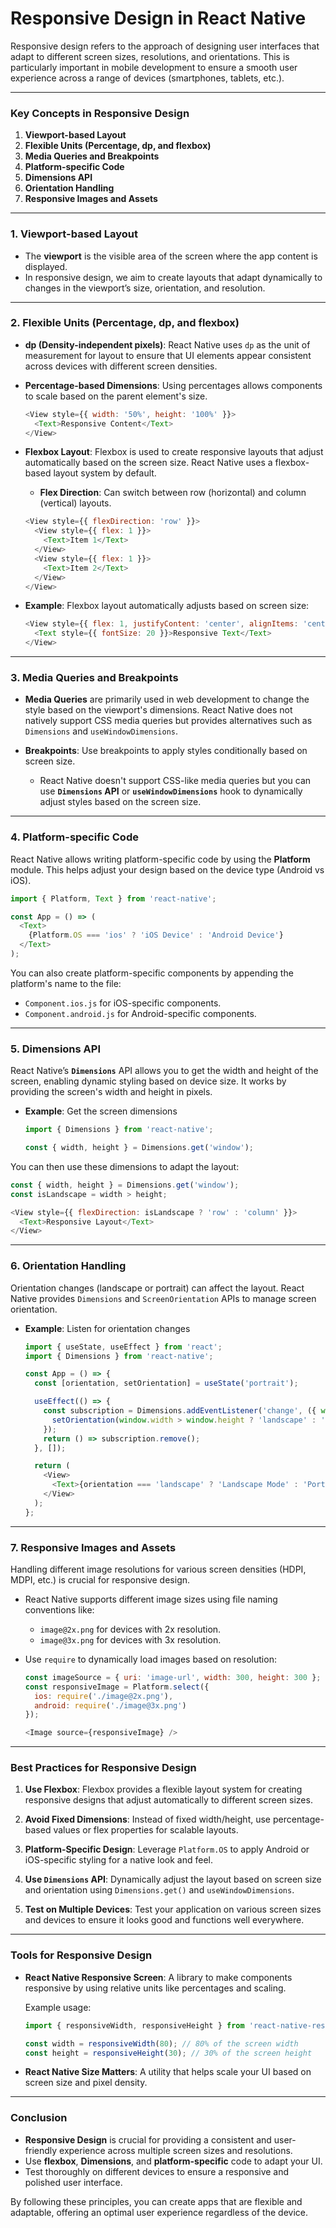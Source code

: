 # Responsive Design in React Native

Responsive design refers to the approach of designing user interfaces that adapt to different screen sizes, resolutions, and orientations. This is particularly important in mobile development to ensure a smooth user experience across a range of devices (smartphones, tablets, etc.).

---

### Key Concepts in Responsive Design

1. **Viewport-based Layout**
2. **Flexible Units (Percentage, dp, and flexbox)**
3. **Media Queries and Breakpoints**
4. **Platform-specific Code**
5. **Dimensions API**
6. **Orientation Handling**
7. **Responsive Images and Assets**

---

### 1. Viewport-based Layout

- The **viewport** is the visible area of the screen where the app content is displayed.
- In responsive design, we aim to create layouts that adapt dynamically to changes in the viewport’s size, orientation, and resolution.

---

### 2. Flexible Units (Percentage, dp, and flexbox)

- **dp (Density-independent pixels)**: React Native uses `dp` as the unit of measurement for layout to ensure that UI elements appear consistent across devices with different screen densities.
  
- **Percentage-based Dimensions**: Using percentages allows components to scale based on the parent element's size.
  
  ```javascript
  <View style={{ width: '50%', height: '100%' }}>
    <Text>Responsive Content</Text>
  </View>
  ```

- **Flexbox Layout**: Flexbox is used to create responsive layouts that adjust automatically based on the screen size. React Native uses a flexbox-based layout system by default.
  
  - **Flex Direction**: Can switch between row (horizontal) and column (vertical) layouts.
  
  ```javascript
  <View style={{ flexDirection: 'row' }}>
    <View style={{ flex: 1 }}>
      <Text>Item 1</Text>
    </View>
    <View style={{ flex: 1 }}>
      <Text>Item 2</Text>
    </View>
  </View>
  ```

- **Example**: Flexbox layout automatically adjusts based on screen size:
  ```javascript
  <View style={{ flex: 1, justifyContent: 'center', alignItems: 'center' }}>
    <Text style={{ fontSize: 20 }}>Responsive Text</Text>
  </View>
  ```

---

### 3. Media Queries and Breakpoints

- **Media Queries** are primarily used in web development to change the style based on the viewport's dimensions. React Native does not natively support CSS media queries but provides alternatives such as `Dimensions` and `useWindowDimensions`.
  
- **Breakpoints**: Use breakpoints to apply styles conditionally based on screen size.
  
  - React Native doesn't support CSS-like media queries but you can use **`Dimensions` API** or **`useWindowDimensions`** hook to dynamically adjust styles based on the screen size.

---

### 4. Platform-specific Code

React Native allows writing platform-specific code by using the **Platform** module. This helps adjust your design based on the device type (Android vs iOS).

```javascript
import { Platform, Text } from 'react-native';

const App = () => (
  <Text>
    {Platform.OS === 'ios' ? 'iOS Device' : 'Android Device'}
  </Text>
);
```

You can also create platform-specific components by appending the platform's name to the file:
- `Component.ios.js` for iOS-specific components.
- `Component.android.js` for Android-specific components.

---

### 5. Dimensions API

React Native’s **`Dimensions`** API allows you to get the width and height of the screen, enabling dynamic styling based on device size. It works by providing the screen's width and height in pixels.

- **Example**: Get the screen dimensions
  ```javascript
  import { Dimensions } from 'react-native';

  const { width, height } = Dimensions.get('window');
  ```

You can then use these dimensions to adapt the layout:

```javascript
const { width, height } = Dimensions.get('window');
const isLandscape = width > height;

<View style={{ flexDirection: isLandscape ? 'row' : 'column' }}>
  <Text>Responsive Layout</Text>
</View>
```

---

### 6. Orientation Handling

Orientation changes (landscape or portrait) can affect the layout. React Native provides `Dimensions` and `ScreenOrientation` APIs to manage screen orientation.

- **Example**: Listen for orientation changes
  ```javascript
  import { useState, useEffect } from 'react';
  import { Dimensions } from 'react-native';

  const App = () => {
    const [orientation, setOrientation] = useState('portrait');

    useEffect(() => {
      const subscription = Dimensions.addEventListener('change', ({ window }) => {
        setOrientation(window.width > window.height ? 'landscape' : 'portrait');
      });
      return () => subscription.remove();
    }, []);

    return (
      <View>
        <Text>{orientation === 'landscape' ? 'Landscape Mode' : 'Portrait Mode'}</Text>
      </View>
    );
  };
  ```

---

### 7. Responsive Images and Assets

Handling different image resolutions for various screen densities (HDPI, MDPI, etc.) is crucial for responsive design.

- React Native supports different image sizes using file naming conventions like:
  - `image@2x.png` for devices with 2x resolution.
  - `image@3x.png` for devices with 3x resolution.

- Use `require` to dynamically load images based on resolution:
  ```javascript
  const imageSource = { uri: 'image-url', width: 300, height: 300 };
  const responsiveImage = Platform.select({
    ios: require('./image@2x.png'),
    android: require('./image@3x.png')
  });

  <Image source={responsiveImage} />
  ```

---

### Best Practices for Responsive Design

1. **Use Flexbox**: Flexbox provides a flexible layout system for creating responsive designs that adjust automatically to different screen sizes.
  
2. **Avoid Fixed Dimensions**: Instead of fixed width/height, use percentage-based values or flex properties for scalable layouts.
  
3. **Platform-Specific Design**: Leverage `Platform.OS` to apply Android or iOS-specific styling for a native look and feel.
  
4. **Use `Dimensions` API**: Dynamically adjust the layout based on screen size and orientation using `Dimensions.get()` and `useWindowDimensions`.
  
5. **Test on Multiple Devices**: Test your application on various screen sizes and devices to ensure it looks good and functions well everywhere.

---

### Tools for Responsive Design

- **React Native Responsive Screen**: A library to make components responsive by using relative units like percentages and scaling.

  Example usage:
  ```javascript
  import { responsiveWidth, responsiveHeight } from 'react-native-responsive-screen';

  const width = responsiveWidth(80); // 80% of the screen width
  const height = responsiveHeight(30); // 30% of the screen height
  ```

- **React Native Size Matters**: A utility that helps scale your UI based on screen size and pixel density.

---

### Conclusion

- **Responsive Design** is crucial for providing a consistent and user-friendly experience across multiple screen sizes and resolutions.
- Use **flexbox**, **Dimensions**, and **platform-specific** code to adapt your UI.
- Test thoroughly on different devices to ensure a responsive and polished user interface.

By following these principles, you can create apps that are flexible and adaptable, offering an optimal user experience regardless of the device.